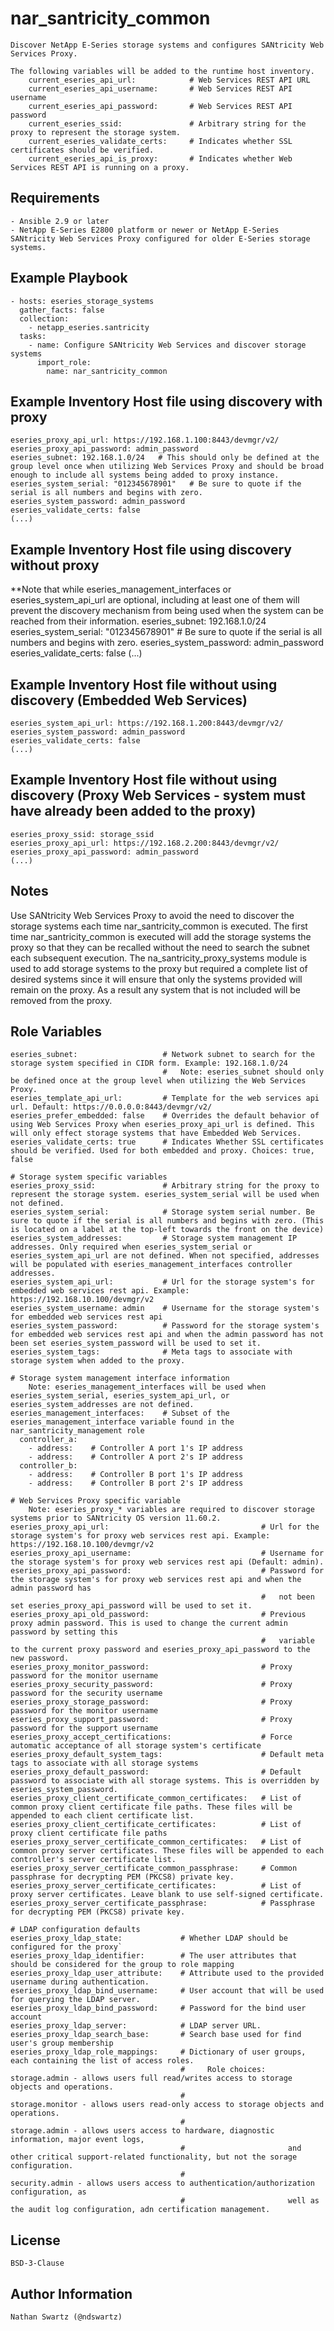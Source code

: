 nar_santricity_common
=====================
    Discover NetApp E-Series storage systems and configures SANtricity Web Services Proxy.

    The following variables will be added to the runtime host inventory.
        current_eseries_api_url:            # Web Services REST API URL
        current_eseries_api_username:       # Web Services REST API username
        current_eseries_api_password:       # Web Services REST API password
        current_eseries_ssid:               # Arbitrary string for the proxy to represent the storage system.
        current_eseries_validate_certs:     # Indicates whether SSL certificates should be verified.
        current_eseries_api_is_proxy:       # Indicates whether Web Services REST API is running on a proxy.


Requirements
------------
    - Ansible 2.9 or later
    - NetApp E-Series E2800 platform or newer or NetApp E-Series SANtricity Web Services Proxy configured for older E-Series storage systems.


Example Playbook
----------------
    - hosts: eseries_storage_systems
      gather_facts: false
      collection:
        - netapp_eseries.santricity
      tasks:
        - name: Configure SANtricity Web Services and discover storage systems 
          import_role:
            name: nar_santricity_common


Example Inventory Host file using discovery with proxy
------------------------------------------------------
    eseries_proxy_api_url: https://192.168.1.100:8443/devmgr/v2/
    eseries_proxy_api_password: admin_password
    eseries_subnet: 192.168.1.0/24   # This should only be defined at the group level once when utilizing Web Services Proxy and should be broad enough to include all systems being added to proxy instance.
    eseries_system_serial: "012345678901"   # Be sure to quote if the serial is all numbers and begins with zero.
    eseries_system_password: admin_password
    eseries_validate_certs: false
    (...)


Example Inventory Host file using discovery without proxy
---------------------------------------------------------
**Note that while eseries_management_interfaces or eseries_system_api_url are optional, including at least one of them will prevent the discovery mechanism from being used when the system can be reached from their information.
    eseries_subnet: 192.168.1.0/24
    eseries_system_serial: "012345678901"   # Be sure to quote if the serial is all numbers and begins with zero.
    eseries_system_password: admin_password
    eseries_validate_certs: false
    (...)


Example Inventory Host file without using discovery (Embedded Web Services)
---------------------------------------------------------------------------
    eseries_system_api_url: https://192.168.1.200:8443/devmgr/v2/
    eseries_system_password: admin_password
    eseries_validate_certs: false
    (...)


Example Inventory Host file without using discovery (Proxy Web Services - system must have already been added to the proxy)
------------------------------------------------------------------------
    eseries_proxy_ssid: storage_ssid
    eseries_proxy_api_url: https://192.168.2.200:8443/devmgr/v2/
    eseries_proxy_api_password: admin_password
    (...)


Notes
-----
Use SANtricity Web Services Proxy to avoid the need to discover the storage systems each time nar_santricity_common is executed. The first time nar_santricity_common is executed will add the storage systems the proxy so that they can be recalled without the need to search the subnet each subsequent execution.
The na_santricity_proxy_systems module is used to add storage systems to the proxy but required a complete list of desired systems since it will ensure that only the systems provided will remain on the proxy. As a result any system that is not included will be removed from the proxy.

Role Variables
--------------
    eseries_subnet:                   # Network subnet to search for the storage system specified in CIDR form. Example: 192.168.1.0/24
                                      #   Note: eseries_subnet should only be defined once at the group level when utilizing the Web Services Proxy.
    eseries_template_api_url:         # Template for the web services api url. Default: https://0.0.0.0:8443/devmgr/v2/
    eseries_prefer_embedded: false    # Overrides the default behavior of using Web Services Proxy when eseries_proxy_api_url is defined. This will only effect storage systems that have Embedded Web Services.
    eseries_validate_certs: true      # Indicates Whether SSL certificates should be verified. Used for both embedded and proxy. Choices: true, false

    # Storage system specific variables
    eseries_proxy_ssid:               # Arbitrary string for the proxy to represent the storage system. eseries_system_serial will be used when not defined.
    eseries_system_serial:            # Storage system serial number. Be sure to quote if the serial is all numbers and begins with zero. (This is located on a label at the top-left towards the front on the device)
    eseries_system_addresses:         # Storage system management IP addresses. Only required when eseries_system_serial or eseries_system_api_url are not defined. When not specified, addresses will be populated with eseries_management_interfaces controller addresses.
    eseries_system_api_url:           # Url for the storage system's for embedded web services rest api. Example: https://192.168.10.100/devmgr/v2
    eseries_system_username: admin    # Username for the storage system's for embedded web services rest api
    eseries_system_password:          # Password for the storage system's for embedded web services rest api and when the admin password has not been set eseries_system_password will be used to set it.
    eseries_system_tags:              # Meta tags to associate with storage system when added to the proxy.

    # Storage system management interface information
        Note: eseries_management_interfaces will be used when eseries_system_serial, eseries_system_api_url, or eseries_system_addresses are not defined.
    eseries_management_interfaces:    # Subset of the eseries_management_interface variable found in the nar_santricity_management role
      controller_a:
        - address:    # Controller A port 1's IP address
        - address:    # Controller A port 2's IP address
      controller_b:
        - address:    # Controller B port 1's IP address
        - address:    # Controller B port 2's IP address

    # Web Services Proxy specific variable
        Note: eseries_proxy_* variables are required to discover storage systems prior to SANtricity OS version 11.60.2.
    eseries_proxy_api_url:                                  # Url for the storage system's for proxy web services rest api. Example: https://192.168.10.100/devmgr/v2
    eseries_proxy_api_username:                             # Username for the storage system's for proxy web services rest api (Default: admin).
    eseries_proxy_api_password:                             # Password for the storage system's for proxy web services rest api and when the admin password has
                                                            #   not been set eseries_proxy_api_password will be used to set it.
    eseries_proxy_api_old_password:                         # Previous proxy admin password. This is used to change the current admin password by setting this
                                                            #   variable to the current proxy password and eseries_proxy_api_password to the new password.
    eseries_proxy_monitor_password:                         # Proxy password for the monitor username
    eseries_proxy_security_password:                        # Proxy password for the security username
    eseries_proxy_storage_password:                         # Proxy password for the monitor username
    eseries_proxy_support_password:                         # Proxy password for the support username
    eseries_proxy_accept_certifications:                    # Force automatic acceptance of all storage system's certificate
    eseries_proxy_default_system_tags:                      # Default meta tags to associate with all storage systems
    eseries_proxy_default_password:                         # Default password to associate with all storage systems. This is overridden by eseries_system_password.
    eseries_proxy_client_certificate_common_certificates:   # List of common proxy client certificate file paths. These files will be appended to each client certificate list.
    eseries_proxy_client_certificate_certificates:          # List of proxy client certificate file paths
    eseries_proxy_server_certificate_common_certificates:   # List of common proxy server certificates. These files will be appended to each controller's server certificate list.
    eseries_proxy_server_certificate_common_passphrase:     # Common passphrase for decrypting PEM (PKCS8) private key.
    eseries_proxy_server_certificate_certificates:          # List of proxy server certificates. Leave blank to use self-signed certificate.
    eseries_proxy_server_certificate_passphrase:            # Passphrase for decrypting PEM (PKCS8) private key.

    # LDAP configuration defaults
    eseries_proxy_ldap_state:             # Whether LDAP should be configured for the proxy`
    eseries_proxy_ldap_identifier:        # The user attributes that should be considered for the group to role mapping
    eseries_proxy_ldap_user_attribute:    # Attribute used to the provided username during authentication.
    eseries_proxy_ldap_bind_username:     # User account that will be used for querying the LDAP server.
    eseries_proxy_ldap_bind_password:     # Password for the bind user account
    eseries_proxy_ldap_server:            # LDAP server URL.
    eseries_proxy_ldap_search_base:       # Search base used for find user's group membership
    eseries_proxy_ldap_role_mappings:     # Dictionary of user groups, each containing the list of access roles.
                                          #     Role choices: storage.admin - allows users full read/writes access to storage objects and operations.
                                          #                   storage.monitor - allows users read-only access to storage objects and operations.
                                          #                   storage.admin - allows users access to hardware, diagnostic information, major event logs,
                                          #                       and other critical support-related functionality, but not the sorage configuration.
                                          #                   security.admin - allows users access to authentication/authorization configuration, as
                                          #                       well as the audit log configuration, adn certification management.


License
-------
    BSD-3-Clause


Author Information
------------------
    Nathan Swartz (@ndswartz)
